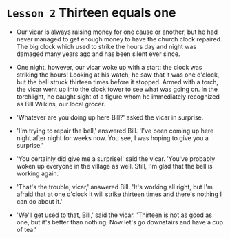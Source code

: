 # `Lesson 2` Thirteen equals one

* Our vicar is always raising money for one cause or another, but he had never managed to get enough money to have the church clock repaired. The big clock which used to strike the hours day and night was damaged many years ago and has been silent ever since.

* One night, however, our vicar woke up with a start: the clock was striking the hours! Looking at his watch, he saw that it was one o'clock, but the bell struck thirteen times before it stopped. Armed with a torch, the vicar went up into the clock tower to see what was going on. In the torchlight, he caught sight of a figure whom he immediately recognized as Bill Wilkins, our local grocer.

* 'Whatever are you doing up here Bill?' asked the vicar in surprise.

* 'I'm trying to repair the bell,' answered Bill. 'I've been coming up here night after night for weeks now. You see, I was hoping to give you a surprise.'

* 'You certainly did give me a surprise!' said the vicar. 'You've probably woken up everyone in the village as well. Still, I'm glad that the bell is working again.'

* 'That's the trouble, vicar,' answered Bill. 'It's working all right, but I'm afraid that at one o'clock it will strike thirteen times and there's nothing I can do about it.'

* 'We'll get used to that, Bill,' said the vicar. 'Thirteen is not as good as one, but it's better than nothing. Now let's go downstairs and have a cup of tea.'
